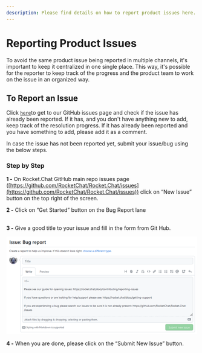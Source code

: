 ```yaml
---
description: Please find details on how to report product issues here.
---
```


# Reporting Product Issues

To avoid the same product issue being reported in multiple channels, it's important to keep it centralized in one single place. This way, it's possible for the reporter to keep track of the progress and the product team to work on the issue in an organized way.

## To Report an Issue

Click [`here`](https://github.com/RocketChat/Rocket.Chat/issues)to get to our GitHub issues page and check if the issue has already been reported. If it has, and you don't have anything new to add, keep track of the resolution progress. If it has already been reported and you have something to add, please add it as a comment.

&#x20;In case the issue has not been reported yet, submit your issue/bug using the below steps.

### Step by Step

**1 -** On Rocket.Chat GitHub main repo issues page ([https://github.com/RocketChat/Rocket.Chat/issues](https://github.com/RocketChat/Rocket.Chat/issues)) click on “New Issue” button on the top right of the screen.

&#x20;**2 -** Click on “Get Started” button on the Bug Report lane\
<img src="../../../../.gitbook/assets/image (2).png" alt="" data-size="original">

&#x20;**3 -** Give a good title to your issue and fill in the form from Git Hub.

![](<../../../../.gitbook/assets/image (3) (2).png>)

**4 -** When you are done, please click on the “Submit New Issue” button.

